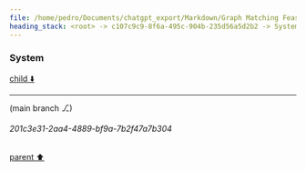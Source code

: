 ```yaml
---
file: /home/pedro/Documents/chatgpt_export/Markdown/Graph Matching Feasibility Explanation.md
heading_stack: <root> -> c107c9c9-8f6a-495c-904b-235d56a5d2b2 -> System
---
```

### System

[child ⬇️](#201c3e31-2aa4-4889-bf9a-7b2f47a7b304)

---

(main branch ⎇)
###### 201c3e31-2aa4-4889-bf9a-7b2f47a7b304
[parent ⬆️](#c107c9c9-8f6a-495c-904b-235d56a5d2b2)
